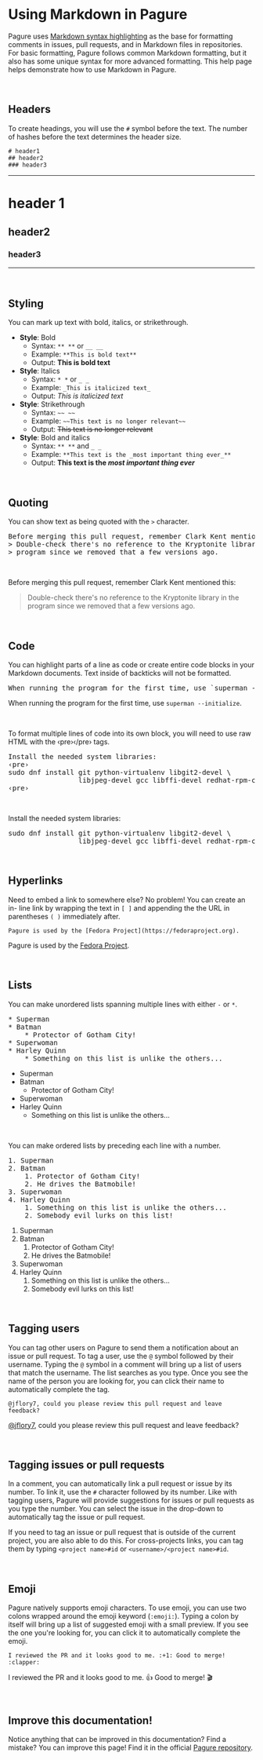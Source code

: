 Using Markdown in Pagure
========================

Pagure uses [Markdown syntax highlighting](https://daringfireball.net/projects/markdown/syntax)
as the base for formatting comments in issues, pull requests, and in
Markdown files in repositories. For basic formatting, Pagure follows
common Markdown formatting, but it also has some unique syntax for more
advanced formatting. This help page helps demonstrate how to use Markdown
in Pagure.

&nbsp;

## Headers

To create headings, you will use the `#` symbol before the text. The
number of hashes before the text determines the header size.

<pre><code># header1
## header2
### header3</code></pre>

<hr />

# header 1

## header2

### header3

<hr />

&nbsp;

## Styling

You can mark up text with bold, italics, or strikethrough.

* **Style**: Bold
    * Syntax: `** **` or `__ __`
    * Example: `**This is bold text**`
    * Output: **This is bold text**
* **Style**: Italics
    * Syntax: `* *` or `_ _`
    * Example: `_This is italicized text_`
    * Output: _This is italicized text_
* **Style**: Strikethrough
    * Syntax: `~~ ~~`
    * Example: `~~This text is no longer relevant~~`
    * Output: ~~This text is no longer relevant~~
* **Style**: Bold and italics
    * Syntax: `** **` and `_ _`
    * Example: `**This text is the _most important thing ever_**`
    * Output: **This text is the _most important thing ever_**

&nbsp;

## Quoting

You can show text as being quoted with the `>` character.

<pre>Before merging this pull request, remember Clark Kent mentioned this:
> Double-check there's no reference to the Kryptonite library in the
> program since we removed that a few versions ago.</pre>

&nbsp;

Before merging this pull request, remember Clark Kent mentioned this:
> Double-check there's no reference to the Kryptonite library in the
> program since we removed that a few versions ago.

&nbsp;

## Code

You can highlight parts of a line as code or create entire code blocks in
your Markdown documents. Text inside of backticks will not be formatted.

<pre>When running the program for the first time, use `superman --initialize`.</pre>

When running the program for the first time, use `superman --initialize`.

&nbsp;

To format multiple lines of code into its own block, you will need to use
raw HTML with the &lsaquo;pre&rsaquo;&lsaquo;/pre&rsaquo; tags.

<pre>Install the needed system libraries:
&lsaquo;pre&rsaquo;
sudo dnf install git python-virtualenv libgit2-devel \
                 libjpeg-devel gcc libffi-devel redhat-rpm-config
&lsaquo;pre&rsaquo;</pre>

&nbsp;

Install the needed system libraries:
<pre>
sudo dnf install git python-virtualenv libgit2-devel \
                 libjpeg-devel gcc libffi-devel redhat-rpm-config
</pre>

&nbsp;

## Hyperlinks

Need to embed a link to somewhere else? No problem! You can create an in-
line link by wrapping the text in `[ ]` and appending the the URL in
parentheses `( )` immediately after.

`Pagure is used by the [Fedora Project](https://fedoraproject.org).`

Pagure is used by the [Fedora Project](https://fedoraproject.org).

&nbsp;

## Lists

You can make unordered lists spanning multiple lines with either `-` or
`*`.

<pre>* Superman
* Batman
    * Protector of Gotham City!
* Superwoman
* Harley Quinn
    * Something on this list is unlike the others...</pre>

* Superman
* Batman
    * Protector of Gotham City!
* Superwoman
* Harley Quinn
    * Something on this list is unlike the others...

&nbsp;

You can make ordered lists by preceding each line with a number.

<pre>1. Superman
2. Batman
    1. Protector of Gotham City!
    2. He drives the Batmobile!
3. Superwoman
4. Harley Quinn
    1. Something on this list is unlike the others...
    2. Somebody evil lurks on this list!</pre>

1. Superman
2. Batman
    1. Protector of Gotham City!
    2. He drives the Batmobile!
3. Superwoman
4. Harley Quinn
    1. Something on this list is unlike the others...
    2. Somebody evil lurks on this list!

&nbsp;

## Tagging users

You can tag other users on Pagure to send them a notification about an
issue or pull request. To tag a user, use the `@` symbol followed by their
username. Typing the `@` symbol in a comment will bring up a list of users
that match the username. The list searches as you type. Once you see the
name of the person you are looking for, you can click their name to
automatically complete the tag.

`@jflory7, could you please review this pull request and leave feedback?`

[@jflory7](https://pagure.io/user/jflory7), could you please review this
pull request and leave feedback?

&nbsp;

## Tagging issues or pull requests

In a comment, you can automatically link a pull request or issue by its
number. To link it, use the `#` character followed by its number. Like
with tagging users, Pagure will provide suggestions for issues or pull
requests as you type the number. You can select the issue in the drop-down
to automatically tag the issue or pull request.

If you need to tag an issue or pull request that is outside of the current
project, you are also able to do this. For cross-projects links, you can
tag them by typing `<project name>#id` or `<username>/<project name>#id`.

&nbsp;

## Emoji

Pagure natively supports emoji characters. To use emoji, you can use two
colons wrapped around the emoji keyword (`:emoji:`). Typing a colon by
itself will bring up a list of suggested emoji with a small preview. If
you see the one you're looking for, you can click it to automatically
complete the emoji.

`I reviewed the PR and it looks good to me. :+1: Good to merge! :clapper:`

I reviewed the PR and it looks good to me. :+1: Good to merge! :clapper:

&nbsp;

## Improve this documentation!

Notice anything that can be improved in this documentation? Find a
mistake? You can improve this page! Find it in the official [Pagure
repository](https://pagure.io/pagure/blob/master/f/doc/usage/markdown.md).
